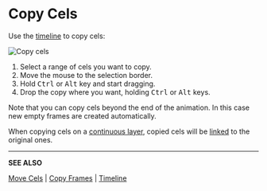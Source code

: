 # Copy Cels

Use the [timeline](timeline.md) to copy cels:

![Copy cels](copy-cels/copy-cels.gif)

1. Select a range of cels you want to copy.
2. Move the mouse to the selection border.
3. Hold <kbd>Ctrl</kbd> or <kbd>Alt</kbd> key and start dragging.
4. Drop the copy where you want, holding <kbd>Ctrl</kbd> or <kbd>Alt</kbd> keys.

Note that you can copy cels beyond the end of the animation. In this
case new empty frames are created automatically.

When copying cels on a [continuous layer](continuous-layers.md), copied cels will be [linked](linked-cels.md) to the original ones.

---

**SEE ALSO**

[Move Cels](move-cels.md) |
[Copy Frames](copy-frames.md) |
[Timeline](timeline.md)
